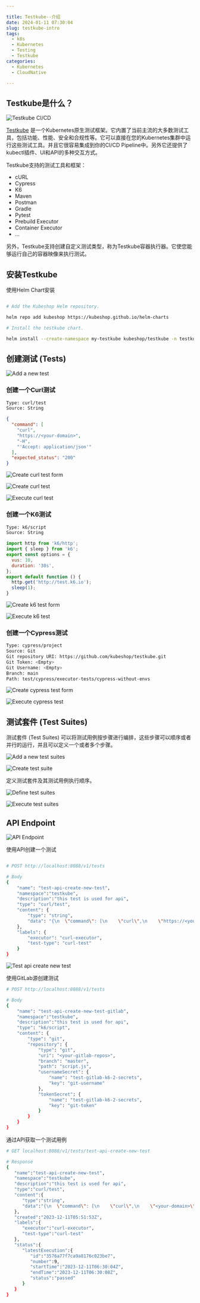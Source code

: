 ```yaml
---

title: Testkube--介绍
date: 2024-01-11 07:30:04
slug: testkube-intro
tags:
  - k8s
  - Kubernetes
  - Testing
  - Testkube
categories:
  - Kubernetes
  - CloudNative

---
```


## Testkube是什么？

![Testkube CI/CD](imgs/testkube-cicd-comparison.png)

[Testkube](https://docs.testkube.io/) 是一个Kubernetes原生测试框架。它内置了当前主流的大多数测试工具，包括功能、性能、安全和合规性等。它可以直接在您的Kubernetes集群中运行这些测试工具。并且它很容易集成到你的CI/CD Pipeline中。另外它还提供了kubectl插件、UI和API的多种交互方式。

Testkube支持的测试工具和框架：

- cURL
- Cypress
- K6
- Maven
- Postman
- Gradle
- Pytest
- Prebuild Executor
- Container Executor
- ...

另外，Testkube支持创建自定义测试类型，称为Testkube容器执行器。它使您能够运行自己的容器映像来执行测试。

## 安装Testkube

使用Helm Chart安装

```bash

# Add the Kubeshop Helm repository.

helm repo add kubeshop https://kubeshop.github.io/helm-charts

# Install the testkube chart.

helm install --create-namespace my-testkube kubeshop/testkube -n testkube

```

## 创建测试 (Tests)

![Add a new test](imgs/add-a-new-test.png)


### 创建一个Curl测试

```bash
Type: curl/test
Source: String
```

```json
{
  "command": [
    "curl",
    "https://<your-domain>",
    "-H",
    "'Accept: application/json'"
  ],
  "expected_status": "200"
}
```

![Create curl test form](imgs/create-curl-test-form.png)

![Create curl test](imgs/create-curl-test.png)

![Execute curl test](imgs/execute-curl-test.png)


### 创建一个K6测试

```bash
Type: k6/script
Source: String
```

```js
import http from 'k6/http';
import { sleep } from 'k6';
export const options = {
  vus: 10,
  duration: '30s',
};
export default function () {
  http.get('http://test.k6.io');
  sleep(1);
}
```

![Create k6 test form](imgs/create-k6-test-form.png)

![Execute k6 test](imgs/execute-k6-test.png)

### 创建一个Cypress测试

```bash
Type: cypress/project
Source: Git
Git repository URI: https://github.com/kubeshop/testkube.git
Git Token: <Empty>
Git Username: <Empty>
Branch: main
Path: test/cypress/executor-tests/cypress-without-envs
```

![Create cypress test form](imgs/create-cypress-test-form.png)

![Execute cypress test](imgs/execute-cypress-test.png)

## 测试套件 (Test Suites)

测试套件 (Test Suites) 可以将测试用例按步骤进行编排，这些步骤可以顺序或者并行的运行，并且可以定义一个或者多个步骤。

![Add a new test suites](imgs/add-a-new-test-suites.png)

![Create test suite](imgs/create-test-suite-form.png)

定义测试套件及其测试用例执行顺序。

![Define test suites](imgs/define-test-suites.png)

![Execute test suites](imgs/execute-test-suites.png)


## API Endpoint

![API Endpoint](imgs/testkube-api-endpoint.png)

使用API创建一个测试

```bash

# POST http://localhost:8088/v1/tests

# Body
{
    "name": "test-api-create-new-test",
    "namespace":"testkube",
    "description":"this test is used for api",
    "type": "curl/test",
    "content": {
        "type": "string",
        "data": "{\n  \"command\": [\n    \"curl\",\n    \"https://<your-domain>\",\n    \"-H\",\n    \"'Accept: application/json'\"\n  ],\n  \"expected_status\": \"200\"\n}"
    },
    "labels": {
        "executor": "curl-executor",
        "test-type": "curl-test"
    }
}

```

![Test api create new test](imgs/test-api-create-new-test.png)


使用GitLab源创建测试

```bash
# POST http://localhost:8088/v1/tests

# Body
{
    "name": "test-api-create-new-test-gitlab",
    "namespace":"testkube",
    "description":"this test is used for api",
    "type": "k6/script",
    "content": {
        "type": "git",
        "repository": {
            "type": "git",
            "uri": "<your-gitlab-repos>",
            "branch": "master",
            "path": "script.js",
            "usernameSecret": {
                "name": "test-gitlab-k6-2-secrets",
                "key": "git-username"
            },
            "tokenSecret": {
                "name": "test-gitlab-k6-2-secrets",
                "key": "git-token"
            }
        }
    }
}

```

通过API获取一个测试用例

```bash
# GET localhost:8088/v1/tests/test-api-create-new-test

# Response
{
   "name":"test-api-create-new-test",
   "namespace":"testkube",
   "description":"this test is used for api",
   "type":"curl/test",
   "content":{
      "type":"string",
      "data":"{\n  \"command\": [\n    \"curl\",\n    \"<your-domain>\",\n    \"-H\",\n    \"'Accept: application/json'\"\n  ],\n  \"expected_status\": \"200\"\n}"
   },
   "created":"2023-12-11T05:51:53Z",
   "labels":{
      "executor":"curl-executor",
      "test-type":"curl-test"
   },
   "status":{
      "latestExecution":{
         "id":"3576a77f7ca9a8176c023be7",
         "number":9,
         "startTime":"2023-12-11T06:30:04Z",
         "endTime":"2023-12-11T06:30:08Z",
         "status":"passed"
      }
   }
}
```